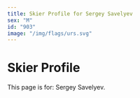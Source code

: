 ```yaml
---
title: Skier Profile for Sergey Savelyev
sex: "M"
id: "903"
image: "/img/flags/urs.svg" 
---
```


# Skier Profile

This page is for: Sergey Savelyev.
    